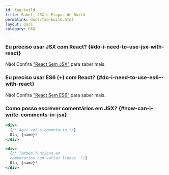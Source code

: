 ```yaml
---
id: faq-build
title: Babel, JSX e Etapas de Build
permalink: docs/faq-build.html
layout: docs
category: FAQ
---
```


### Eu preciso usar JSX com React? {#do-i-need-to-use-jsx-with-react}

Não! Confira ["React Sem JSX"](/docs/react-without-jsx.html) para saber mais.

### Eu preciso usar ES6 (+) com React? {#do-i-need-to-use-es6--with-react}

Não! Confira ["React Sem ES6"](/docs/react-without-es6.html) para saber mais.

### Como posso escrever comentários em JSX? {#how-can-i-write-comments-in-jsx}

```jsx
<div>
  {/* Aqui vai o comentario */}
  Ola, {name}!
</div>
```

```jsx
<div>
  {/* Também funciona em
  comentários com várias linhas. */}
  Ola, {name}! 
</div>
```
